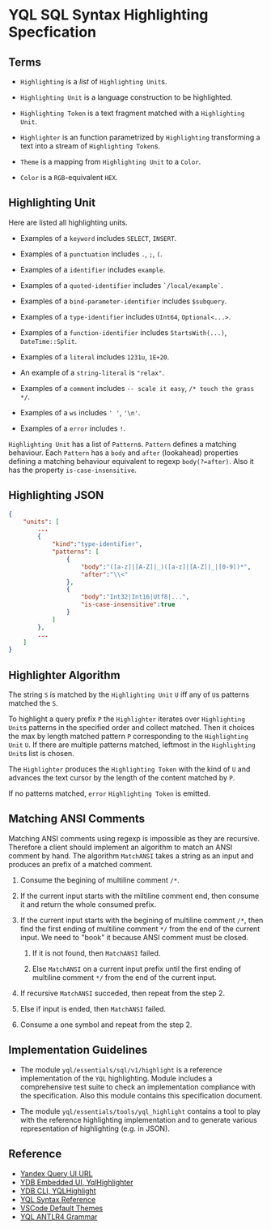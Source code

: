 # YQL SQL Syntax Highlighting Specfication

## Terms

- `Highlighting` is a _list_ of `Highlighting Unit`s.

- `Highlighting Unit` is a language construction to be highlighted.

- `Highlighting Token` is a text fragment matched with a `Highlighting Unit`.

- `Highlighter` is an function parametrized by `Highlighting` transforming a text into a stream of `Highlighting Token`s.

- `Theme` is a mapping from `Highlighting Unit` to a `Color`.

- `Color` is a `RGB`-equivalent `HEX`.

## Highlighting Unit

Here are listed all highlighting units.

- Examples of a `keyword` includes `SELECT`, `INSERT`.

- Examples of a `punctuation` includes `.`, `;`, `(`.

- Examples of a `identifier` includes `example`.

- Examples of a `quoted-identifier` includes ``` `/local/example` ```.

- Examples of a `bind-parameter-identifier` includes `$subquery`.

- Examples of a `type-identifier` includes `UInt64`, `Optional<...>`.

- Examples of a `function-identifier` includes `StartsWith(...)`, `DateTime::Split`.

- Examples of a `literal` includes `1231u`, `1E+20`.

- An example of a `string-literal` is `"relax"`.

- Examples of a `comment` includes `-- scale it easy`, `/* touch the grass */`.

- Examples of a `ws` includes `' '`, `'\n'`.

- Examples of a `error` includes `!`.

`Highlighting Unit` has a list of `Pattern`s. `Pattern` defines a matching behaviour. Each `Pattern` has a `body` and `after` (lookahead) properties defining a matching behaviour equivalent to regexp `body(?=after)`. Also it has the property `is-case-insensitive`.

## Highlighting JSON

```json
{
    "units": [
        ...
        {
            "kind":"type-identifier",
            "patterns": [
                {
                    "body":"([a-z]|[A-Z]|_)([a-z]|[A-Z]|_|[0-9])*",
                    "after":"\\<"
                },
                {
                    "body":"Int32|Int16|Utf8|...",
                    "is-case-insensitive":true
                }
            ]
        },
        ...
    ]
}
```

## Highlighter Algorithm

The string `S` is matched by the `Highlighting Unit` `U` iff any of `U`s patterns matched the `S`.

To highlight a query prefix `P` the `Highlighter` iterates over `Highlighting Unit`s patterns in the specified order and collect matched. Then it choices the max by length matched pattern `P` corresponding to the `Highlighting Unit` `U`. If there are multiple patterns matched, leftmost in the `Highlighting Unit`s list is chosen.

The `Highlighter` produces the `Highlighting Token` with the kind of `U` and advances the text cursor by the length of the content matched by `P`.

If no patterns matched, `error` `Highlighting Token` is emitted.

## Matching ANSI Comments

Matching ANSI comments using regexp is impossible as they are recursive. Therefore a client should implement an algorithm to match an ANSI comment by hand. The algorithm `MatchANSI` takes a string as an input and produces an prefix of a matched comment.

1. Consume the begining of multiline comment `/*`.

2. If the current input starts with the miltiline comment end, then consume it and return the whole consumed prefix.

3. If the current input starts with the begining of multiline comment `/*`, then find the first ending of multiline comment `*/` from the end of the current input. We need to "book" it because ANSI comment must be closed.

    1. If it is not found, then `MatchANSI` failed.

    2. Else `MatchANSI` on a current input prefix until the first ending of multiline comment `*/` from the end of the current input.

4. If recursive `MatchANSI` succeded, then repeat from the step 2.

5. Else if input is ended, then `MatchANSI` failed.

6. Consume a one symbol and repeat from the step 2.

## Implementation Guidelines

- The module `yql/essentials/sql/v1/highlight` is a reference implementation of the `YQL` highlighting. Module includes a comprehensive test suite to check an implementation compliance with the specification. Also this module contains this specification document.

- The module `yql/essentials/tools/yql_highlight` contains a tool to play with the reference highlighting implementation and to generate various representation of highlighting (e.g. in JSON).

## Reference

- [Yandex Query UI URL][1]
- [YDB Embedded UI, YqlHighlighter][2]
- [YDB CLI, YQLHighlight][3]
- [YQL Syntax Reference][4]
- [VSCode Default Themes][5]
- [YQL ANTLR4 Grammar][6]

[1]: https://yq.yandex.cloud
[2]: https://github.com/ydb-platform/ydb-embedded-ui/tree/v8.12.0/src/components/YqlHighlighter
[3]: https://github.com/ydb-platform/ydb/blob/CLI_2.19.0/ydb/public/lib/ydb_cli/commands/interactive/yql_highlight.h
[4]: https://ydb.tech/docs/en/yql/reference/syntax/
[5]: https://github.com/microsoft/vscode/tree/fb28dca732cce37e797b83814e694bb14ba04b9a/extensions/theme-defaults/themes
[6]: https://github.com/ydb-platform/ydb/blob/CLI_2.19.0/yql/essentials/sql/v1/SQLv1Antlr4.g.in

